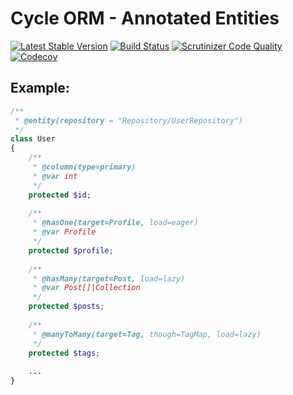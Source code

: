 # Cycle ORM - Annotated Entities
[![Latest Stable Version](https://poser.pugx.org/cycle/annotated/version)](https://packagist.org/packages/cycle/annotated)
[![Build Status](https://travis-ci.org/cycle/annotated.svg?branch=master)](https://travis-ci.org/cycle/annotated)
[![Scrutinizer Code Quality](https://scrutinizer-ci.com/g/cycle/annotated/badges/quality-score.png?b=master)](https://scrutinizer-ci.com/g/cycle/annotated/?branch=master)
[![Codecov](https://codecov.io/gh/cycle/annotated/graph/badge.svg)](https://codecov.io/gh/cycle/annotated)

Example:
--------
```php
/**
 * @entity(repository = "Repository/UserRepository")
 */
class User
{
    /**
     * @column(type=primary)
     * @var int
     */
    protected $id;
    
    /**
     * @hasOne(target=Profile, load=eager)
     * @var Profile
     */
    protected $profile;
    
    /**
     * @hasMany(target=Post, load=lazy)
     * @var Post[]|Collection
     */
    protected $posts;
   
    /**
     * @manyToMany(target=Tag, though=TagMap, load=lazy)
     */
    protected $tags;
    
    ...
}
```

